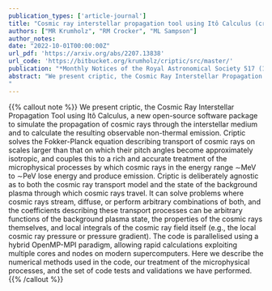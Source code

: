 ```yaml
---
publication_types: ['article-journal']
title: "Cosmic ray interstellar propagation tool using Itô Calculus (criptic): software for simultaneous calculation of cosmic ray transport and observational signatures"
authors: ["MR Krumholz", "RM Crocker", "ML Sampson"]
author_notes:
date: "2022-10-01T00:00:00Z"
url_pdf: 'https://arxiv.org/abs/2207.13838'
url_code: 'https://bitbucket.org/krumholz/criptic/src/master/'
publication: "*Monthly Notices of the Royal Astronomical Society 517 (1), 1355-1380*"
abstract: "We present criptic, the Cosmic Ray Interstellar Propagation Tool using Itô Calculus, a new open-source software package to simulate the propagation of cosmic rays through the interstellar medium and to calculate the resulting observable non-thermal emission. Criptic solves the Fokker-Planck equation describing transport of cosmic rays on scales larger than that on which their pitch angles become approximately isotropic, and couples this to a rich and accurate treatment of the microphysical processes by which cosmic rays in the energy range ∼MeV to ∼PeV lose energy and produce emission. Criptic is deliberately agnostic as to both the cosmic ray transport model and the state of the background plasma through which cosmic rays travel. It can solve problems where cosmic rays stream, diffuse, or perform arbitrary combinations of both, and the coefficients describing these transport processes can be arbitrary functions of the background plasma state, the properties of the cosmic rays themselves, and local integrals of the cosmic ray field itself (e.g., the local cosmic ray pressure or pressure gradient). The code is parallelised using a hybrid OpenMP-MPI paradigm, allowing rapid calculations exploiting multiple cores and nodes on modern supercomputers. Here we describe the numerical methods used in the code, our treatment of the microphysical processes, and the set of code tests and validations we have performed.
"
---
```


{{% callout note %}}
We present criptic, the Cosmic Ray Interstellar Propagation Tool using Itô Calculus, a new open-source software package to simulate the propagation of cosmic rays through the interstellar medium and to calculate the resulting observable non-thermal emission. Criptic solves the Fokker-Planck equation describing transport of cosmic rays on scales larger than that on which their pitch angles become approximately isotropic, and couples this to a rich and accurate treatment of the microphysical processes by which cosmic rays in the energy range ∼MeV to ∼PeV lose energy and produce emission. Criptic is deliberately agnostic as to both the cosmic ray transport model and the state of the background plasma through which cosmic rays travel. It can solve problems where cosmic rays stream, diffuse, or perform arbitrary combinations of both, and the coefficients describing these transport processes can be arbitrary functions of the background plasma state, the properties of the cosmic rays themselves, and local integrals of the cosmic ray field itself (e.g., the local cosmic ray pressure or pressure gradient). The code is parallelised using a hybrid OpenMP-MPI paradigm, allowing rapid calculations exploiting multiple cores and nodes on modern supercomputers. Here we describe the numerical methods used in the code, our treatment of the microphysical processes, and the set of code tests and validations we have performed.
{{% /callout %}}


